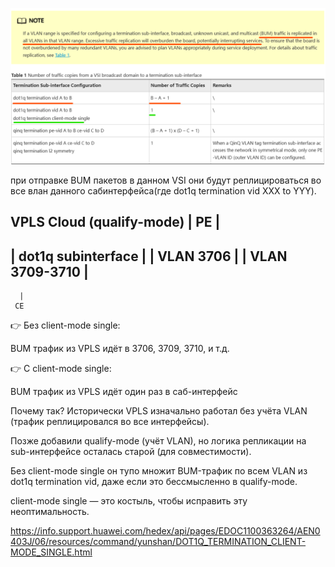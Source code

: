 ![alt text](dot1qvsi.png)

при отправке BUM пакетов в данном VSI они будут реплицироваться во все влан данного сабинтерфейса(где dot1q termination vid XXX to YYY).




VPLS Cloud (qualify-mode)
      |
     PE
      |
  ----------------------
  | dot1q subinterface |
  | VLAN 3706          |
  | VLAN 3709-3710     |
  ----------------------
      |
     CE
👉 Без client-mode single:

BUM трафик из VPLS идёт в 3706, 3709, 3710, и т.д.

👉 С client-mode single:

BUM трафик из VPLS идёт один раз в саб-интерфейс


Почему так?
Исторически VPLS изначально работал без учёта VLAN (трафик реплицировался во все интерфейсы).

Позже добавили qualify-mode (учёт VLAN), но логика репликации на sub-интерфейсе осталась старой (для совместимости).

Без client-mode single он тупо множит BUM-трафик по всем VLAN из dot1q termination vid, даже если это бессмысленно в qualify-mode.

client-mode single — это костыль, чтобы исправить эту неоптимальность.


https://info.support.huawei.com/hedex/api/pages/EDOC1100363264/AEN0403J/06/resources/command/yunshan/DOT1Q_TERMINATION_CLIENT-MODE_SINGLE.html
